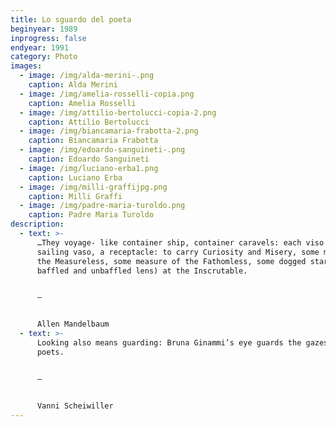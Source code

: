 ```yaml
---
title: Lo sguardo del poeta
beginyear: 1989
inprogress: false
endyear: 1991
category: Photo
images:
  - image: /img/alda-merini-.png
    caption: Alda Merini
  - image: /img/amelia-rosselli-copia.png
    caption: Amelia Rosselli
  - image: /img/attilio-bertolucci-copia-2.png
    caption: Attilio Bertolucci
  - image: /img/biancamaria-frabotta-2.png
    caption: Biancamaria Frabotta
  - image: /img/edoardo-sanguineti-.png
    caption: Edoardo Sanguineti
  - image: /img/luciano-erba1.png
    caption: Luciano Erba
  - image: /img/milli-graffijpg.png
    caption: Milli Graffi
  - image: /img/padre-maria-turoldo.png
    caption: Padre Maria Turoldo
description:
  - text: >-
      …They voyage- like container ship, container caravels: each viso is a
      sailing vaso, a receptacle: to carry Curiosity and Misery, some music of
      the Measureless, some measure of the Fathomless, some dogged stares ( by
      baffled and unbaffled lens) at the Inscrutable.


      —


      Allen Mandelbaum
  - text: >-
      Looking also means guarding: Bruna Ginammi’s eye guards the gazes of
      poets.


      —


      Vanni Scheiwiller
---
```

